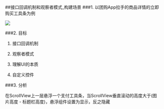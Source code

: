 ##接口回调机制和观察者模式_构建场景
###1. 以团购App拉手的商品详情的立即购买工具条为例

![](http://note.youdao.com/yws/public/resource/e94c7b2464a26385e7a81f02667208cc/863A6F453981484C92575B255A2D2EAF/D9CDA0F5242546F0A09A19FF8EB51B2A)

###2. 目标

1) 接口回调机制

2) 观察者模式

3) 理解UI的本质

4) 自定义控件

###3. 分析

在ScrollView上一层悬浮一个支付工具条，当ScrollView垂直滚动的高度大于(图片高度 - 标题栏高度)，悬浮组件设置为显示，反之隐藏